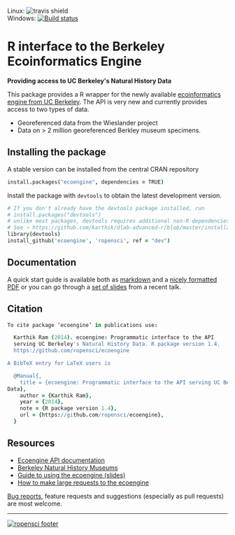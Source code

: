 
Linux: ![travis shield](https://travis-ci.org/ropensci/ecoengine.png?branch=master)   
Windows: [![Build status](https://ci.appveyor.com/api/projects/status/0unlb6h2lc3t5h60)](https://ci.appveyor.com/project/karthik/ecoengine)

# R interface to the Berkeley Ecoinformatics Engine


**Providing access to UC Berkeley's Natural History Data**


This package provides a R wrapper for the newly available [ecoinformatics engine from UC Berkeley](http://ecoengine.berkeley.edu/). The API is very new and currently provides access to two types of data.

* Georeferenced data from the Wieslander project
* Data on > 2 million georeferenced Berkley museum specimens.

## Installing the package

A stable version can be installed from the central CRAN repository

```coffee
install.packages("ecoengine", dependencies = TRUE)
```


Install the package with `devtools` to obtain the latest development version.

```coffee
# If you don't already have the devtools package installed, run
# install.packages("devtools")
# unlike most packages, devtools requires additional non-R dependencies depending on your OS.
# See → https://github.com/karthik/dlab-advanced-r/blob/master/installation.md#installation
library(devtools)
install_github('ecoengine', 'ropensci', ref = "dev")
```

## Documentation

A quick start guide is available both as [markdown](https://github.com/ropensci/ecoengine/blob/master/inst/Using_ecoengine.md) and a [nicely formatted PDF](https://github.com/ropensci/ecoengine/blob/master/inst/Using_ecoengine.pdf?raw=true) or you can go through a [set of slides](http://karthik.github.io/eeguide) from a recent talk.

## Citation

```coffee
To cite package ‘ecoengine’ in publications use:

  Karthik Ram (2014). ecoengine: Programmatic interface to the API
  serving UC Berkeley's Natural History Data. R package version 1.4.
  https://github.com/ropensci/ecoengine

A BibTeX entry for LaTeX users is

  @Manual{,
    title = {ecoengine: Programmatic interface to the API serving UC Berkeley's Natural History
Data},
    author = {Karthik Ram},
    year = {2014},
    note = {R package version 1.4},
    url = {https://github.com/ropensci/ecoengine},
  }
```

## Resources

* [Ecoengine API documentation](http://ecoengine.berkeley.edu/developers/)
* [Berkeley Natural History Museums](http://bnhm.berkeley.edu/)
* [Guide to using the ecoengine (slides)](http://karthik.github.io/eeguide)
* [How to make large requests to the ecoengine](https://gist.github.com/9360037)


[Bug reports](https://github.com/ropensci/ecoengine/issues/new), feature requests and suggestions (especially as pull requests) are most welcome.

---

[![ropensci footer](http://ropensci.org/public_images/github_footer.png)](http://ropensci.org)
